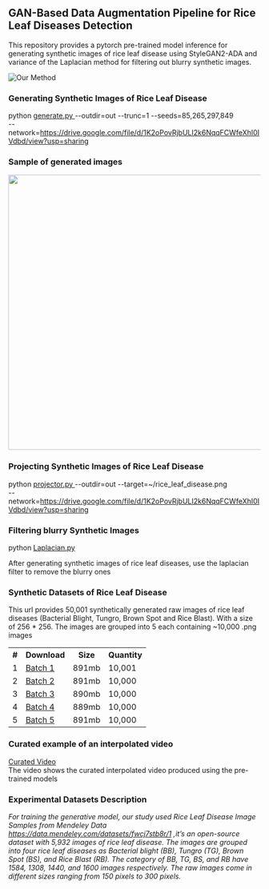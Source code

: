 ## GAN-Based Data Augmentation Pipeline for Rice Leaf Diseases Detection 
This repository provides a pytorch pre-trained model inference for generating synthetic images of rice leaf disease using StyleGAN2-ADA and variance of the Laplacian method for filtering out blurry synthetic images.


![Our Method](https://user-images.githubusercontent.com/34354606/194866011-292203a3-df7e-46e3-b618-a2c5c1e86b10.png)

### Generating Synthetic Images of Rice Leaf Disease
python <a href="https://github.com/NVlabs/stylegan2-ada-pytorch/blob/main/generate.py">
generate.py </a> --outdir=out --trunc=1 --seeds=85,265,297,849 \
      --network=https://drive.google.com/file/d/1K2oPovRjbULI2k6NqqFCWfeXhI0IVdbd/view?usp=sharing
      
### Sample of generated images
<img src="https://user-images.githubusercontent.com/34354606/196154683-7e47a20c-0b55-4d09-b828-4b723f8c6625.png" width=700 height=550>

### Projecting Synthetic Images of Rice Leaf Disease
python <a href="https://github.com/NVlabs/stylegan2-ada-pytorch/blob/main/projector.py">
projector.py </a> --outdir=out --target=~/rice_leaf_disease.png \
      --network=https://drive.google.com/file/d/1K2oPovRjbULI2k6NqqFCWfeXhI0IVdbd/view?usp=sharing

### Filtering blurry Synthetic Images
python
<a href="https://github.com/yunusa2k2/GANLapRice/blob/main/Laplacian.py">Laplacian.py</a>

After generating synthetic images of rice leaf diseases, use the laplacian filter to remove the blurry ones

### Synthetic Datasets of Rice Leaf Disease
This url provides 50,001 synthetically generated raw images of rice leaf diseases (Bacterial Blight, Tungro, Brown Spot and Rice Blast). With a size of 256 * 256. The images are grouped into 5 each containing ~10,000 .png images 

<table>
  <tr>
    <th>#</th>
    <th>Download</th>
    <th>Size</th>
    <th>Quantity</th>
  </tr>
  <tr>
    <td>1</td>
    <td>
<a href="https://drive.google.com/file/d/1bVWQNv68Oh6PB4NDgv9nH7whuBHbquJw/view?usp=sharing">Batch 1</a></td>
    <td>891mb</td>
    <td>10,001</td>
  </tr>
  <tr>
    <td>2</td>
    <td>
<a href="https://drive.google.com/file/d/1sUr_ogXhGUYodmK9QA5fWHRH7F3LDRFf/view?usp=sharing">Batch 2</a></td>
    <td>891mb</td>
        <td>10,000</td>
  </tr>
  <tr>
    <td>3</td>
    <td>
<a href="https://drive.google.com/file/d/1vyWg89Q2pDBRdcj8d9-1k4zeFKKZ9nxz/view?usp=sharing">Batch 3</a></td>
    <td>890mb</td>
        <td>10,000</td>
  </tr>
  <tr>
    <td>4</td>
    <td>
<a href="https://drive.google.com/file/d/1-Qy5YgBxtw1N8mwJqiQ9BRufHqPf0foH/view?usp=sharing">Batch 4</a></td>
    <td>889mb</td>
        <td>10,000</td>
  </tr>
  <tr>
    <td>5</td>
    <td>
<a href="https://drive.google.com/file/d/1R2b7nJG7Pky_XBVZ7GgjnPOXHAhBxOmZ/view?usp=sharing">Batch 5</a></td>
    <td>891mb</td>
        <td>10,000</td>
  </tr>
</table>


### Curated example of an interpolated video
<a href="https://drive.google.com/file/d/1ggt_-SpMIzAZlZtGxvR_NszUazLVpIaK/view?usp=sharing"> Curated Video</a> \
The video shows the curated interpolated video produced using the pre-trained models

###  Experimental Datasets Description
<i>For training the generative model, our study used Rice Leaf Disease Image Samples from Mendeley Data https://data.mendeley.com/datasets/fwcj7stb8r/1 ,it’s an open-source dataset with 5,932 images of rice leaf disease. The images are grouped into four rice leaf 
diseases as Bacterial blight (BB), Tungro (TG), Brown Spot (BS), and Rice Blast (RB). The 
category of BB, TG, BS, and RB have 1584, 1308, 1440, and 1600 images respectively. The raw 
images come in different sizes ranging from 150 pixels to 300 pixels. </i>
